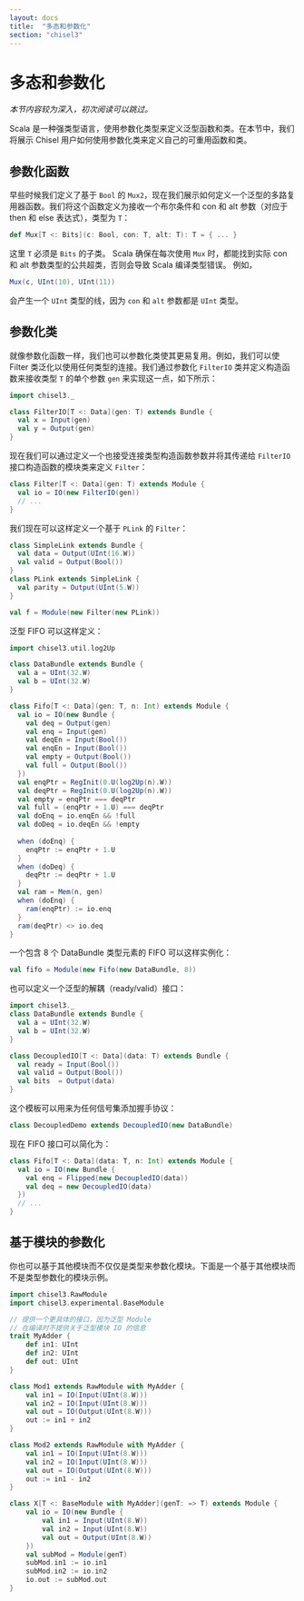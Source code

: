 ```yaml
---
layout: docs
title:  "多态和参数化"
section: "chisel3"
---
```


# 多态和参数化

_本节内容较为深入，初次阅读可以跳过。_

Scala 是一种强类型语言，使用参数化类型来定义泛型函数和类。在本节中，我们将展示 Chisel 用户如何使用参数化类来定义自己的可重用函数和类。

## 参数化函数

早些时候我们定义了基于 `Bool` 的 `Mux2`，现在我们展示如何定义一个泛型的多路复用器函数。我们将这个函数定义为接收一个布尔条件和 con 和 alt 参数（对应于 then 和 else 表达式），类型为 `T`：

```scala
def Mux[T <: Bits](c: Bool, con: T, alt: T): T = { ... }
```

这里 `T` 必须是 `Bits` 的子类。
Scala 确保在每次使用 `Mux` 时，都能找到实际 con 和 alt 参数类型的公共超类，否则会导致 Scala 编译类型错误。
例如，

```scala
Mux(c, UInt(10), UInt(11))
```

会产生一个 `UInt` 类型的线，因为 `con` 和 `alt` 参数都是 `UInt` 类型。

<!---
Jack: I cannot seem to get this to actually work
      Scala does not like the * in FIR since it could be from UInt or SInt

我们现在展示一个更高级的参数化函数示例，用于在 Chisel `Num` 上定义内积 FIR 数字滤波器。

FIR 内积滤波器在数学上的定义为：
\begin{equation}
y[t] = \sum_j w_j * x_j[t-j]
\end{equation}


其中 `x` 是输入，`w` 是权重向量。
在 Chisel 中可以定义为：


```scala
def delays[T <: Data](x: T, n: Int): List[T] =
  if (n <= 1) List(x) else x :: delays(RegNext(x), n - 1)

def FIR[T <: Data with Num[T]](ws: Seq[T], x: T): T =
  ws zip delays(x, ws.length) map { case (a, b) => a * b } reduce (_ + _)
```

其中
`delays` 创建其输入的增量延迟列表，`reduce` 根据二元组合函数 `f` 构造一个归约电路。在这种情况下，`reduce` 创建一个求和电路。最后，`FIR` 函数被限制为在 `Num` 类型的输入上工作，其中定义了 Chisel 的乘法和加法。
--->
## 参数化类

就像参数化函数一样，我们也可以参数化类使其更易复用。例如，我们可以使 Filter 类泛化以使用任何类型的连接。我们通过参数化 `FilterIO` 类并定义构造函数来接收类型 `T` 的单个参数 `gen` 来实现这一点，如下所示：

```scala mdoc:invisible
import chisel3._
```

```scala mdoc:silent
class FilterIO[T <: Data](gen: T) extends Bundle {
  val x = Input(gen)
  val y = Output(gen)
}
```

现在我们可以通过定义一个也接受连接类型构造函数参数并将其传递给 `FilterIO` 接口构造函数的模块类来定义 `Filter`：

```scala mdoc:silent
class Filter[T <: Data](gen: T) extends Module {
  val io = IO(new FilterIO(gen))
  // ...
}
```

我们现在可以这样定义一个基于 `PLink` 的 `Filter`：

```scala mdoc:invisible
class SimpleLink extends Bundle {
  val data = Output(UInt(16.W))
  val valid = Output(Bool())
}
class PLink extends SimpleLink {
  val parity = Output(UInt(5.W))
}
```

```scala mdoc:compile-only
val f = Module(new Filter(new PLink))
```

泛型 FIFO 可以这样定义：

```scala mdoc:silent
import chisel3.util.log2Up

class DataBundle extends Bundle {
  val a = UInt(32.W)
  val b = UInt(32.W)
}

class Fifo[T <: Data](gen: T, n: Int) extends Module {
  val io = IO(new Bundle {
    val deq = Output(gen)
    val enq = Input(gen)
    val deqEn = Input(Bool())
    val enqEn = Input(Bool())
    val empty = Output(Bool())
    val full = Output(Bool())
  })
  val enqPtr = RegInit(0.U(log2Up(n).W))
  val deqPtr = RegInit(0.U(log2Up(n).W))
  val empty = enqPtr === deqPtr
  val full = (enqPtr + 1.U) === deqPtr
  val doEnq = io.enqEn && !full
  val doDeq = io.deqEn && !empty
  
  when (doEnq) {
    enqPtr := enqPtr + 1.U
  }
  when (doDeq) {
    deqPtr := deqPtr + 1.U
  }
  val ram = Mem(n, gen)
  when (doEnq) {
    ram(enqPtr) := io.enq
  }
  ram(deqPtr) <> io.deq
}
```

一个包含 8 个 DataBundle 类型元素的 FIFO 可以这样实例化：

```scala mdoc:compile-only
val fifo = Module(new Fifo(new DataBundle, 8))
```

也可以定义一个泛型的解耦（ready/valid）接口：

```scala mdoc:invisible:reset
import chisel3._
class DataBundle extends Bundle {
  val a = UInt(32.W)
  val b = UInt(32.W)
}
```

```scala mdoc:silent
class DecoupledIO[T <: Data](data: T) extends Bundle {
  val ready = Input(Bool())
  val valid = Output(Bool())
  val bits  = Output(data)
}
```

这个模板可以用来为任何信号集添加握手协议：

```scala mdoc:silent
class DecoupledDemo extends DecoupledIO(new DataBundle)
```

现在 FIFO 接口可以简化为：

```scala mdoc:silent
class Fifo[T <: Data](data: T, n: Int) extends Module {
  val io = IO(new Bundle {
    val enq = Flipped(new DecoupledIO(data))
    val deq = new DecoupledIO(data)
  })
  // ...
}
```

## 基于模块的参数化

你也可以基于其他模块而不仅仅是类型来参数化模块。下面是一个基于其他模块而不是类型参数化的模块示例。

```scala mdoc:silent
import chisel3.RawModule
import chisel3.experimental.BaseModule

// 提供一个更具体的接口，因为泛型 Module
// 在编译时不提供关于泛型模块 IO 的信息
trait MyAdder {
    def in1: UInt
    def in2: UInt
    def out: UInt
}

class Mod1 extends RawModule with MyAdder {
    val in1 = IO(Input(UInt(8.W)))
    val in2 = IO(Input(UInt(8.W)))
    val out = IO(Output(UInt(8.W)))
    out := in1 + in2
}

class Mod2 extends RawModule with MyAdder {
    val in1 = IO(Input(UInt(8.W)))
    val in2 = IO(Input(UInt(8.W)))
    val out = IO(Output(UInt(8.W)))
    out := in1 - in2
}

class X[T <: BaseModule with MyAdder](genT: => T) extends Module {
    val io = IO(new Bundle {
        val in1 = Input(UInt(8.W))
        val in2 = Input(UInt(8.W))
        val out = Output(UInt(8.W))
    })
    val subMod = Module(genT)
    subMod.in1 := io.in1
    subMod.in2 := io.in2
    io.out := subMod.out
}
```
